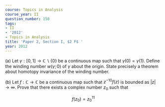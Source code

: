 ```yaml
---
course: Topics in Analysis
course_year: II
question_number: 150
tags:
- II
- '2012'
- Topics in Analysis
title: 'Paper 2, Section I, $2 F$ '
year: 2012
---
```




(a) Let $\gamma:[0,1] \rightarrow \mathbb{C} \backslash\{0\}$ be a continuous map such that $\gamma(0)=\gamma(1)$. Define the winding number $w(\gamma ; 0)$ of $\gamma$ about the origin. State precisely a theorem about homotopy invariance of the winding number.

(b) Let $f: \mathbb{C} \rightarrow \mathbb{C}$ be a continuous map such that $z^{-10} f(z)$ is bounded as $|z| \rightarrow \infty$. Prove that there exists a complex number $z_{0}$ such that

$$f\left(z_{0}\right)=z_{0}^{11}$$